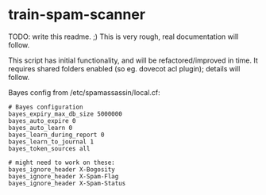 # train-spam-scanner

TODO:  write this readme.  ;) This is very rough, real documentation will follow.

This script has initial functionality, and will be refactored/improved in time.  It requires
shared folders enabled (so eg. dovecot acl plugin); details will follow.


Bayes config from /etc/spamassassin/local.cf:

```
# Bayes configuration
bayes_expiry_max_db_size 5000000
bayes_auto_expire 0
bayes_auto_learn 0
bayes_learn_during_report 0
bayes_learn_to_journal 1
bayes_token_sources all

# might need to work on these:
bayes_ignore_header X-Bogosity
bayes_ignore_header X-Spam-Flag
bayes_ignore_header X-Spam-Status
```

